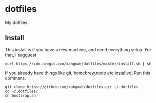 # dotfiles
My dotfiles

## Install
This install is if you have a new machine, and need everything setup.
For that, I sugguest

```
curl https://cdn.rawgit.com/xahgmah/dotfiles/master/install.sh | sh
```
If you already have things like git, homebrew,node etc installed, 
Run this commans:
```
git clone https://github.com/xahgmah/dotfiles.git ~/.dotfiles
cd ~/.dotfiles/
sh bootsrap.sh
```
